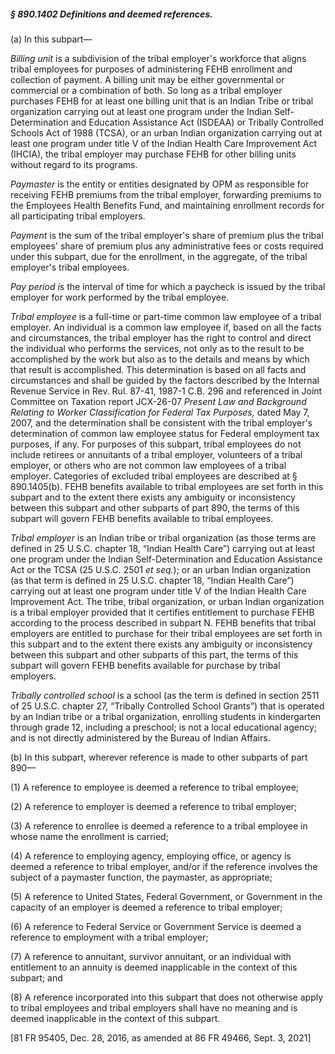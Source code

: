 ##### § 890.1402 Definitions and deemed references. #####

(a) In this subpart—

*Billing unit* is a subdivision of the tribal employer's workforce that aligns tribal employees for purposes of administering FEHB enrollment and collection of payment. A billing unit may be either governmental or commercial or a combination of both. So long as a tribal employer purchases FEHB for at least one billing unit that is an Indian Tribe or tribal organization carrying out at least one program under the Indian Self-Determination and Education Assistance Act (ISDEAA) or Tribally Controlled Schools Act of 1988 (TCSA), or an urban Indian organization carrying out at least one program under title V of the Indian Health Care Improvement Act (IHCIA), the tribal employer may purchase FEHB for other billing units without regard to its programs.

*Paymaster* is the entity or entities designated by OPM as responsible for receiving FEHB premiums from the tribal employer, forwarding premiums to the Employees Health Benefits Fund, and maintaining enrollment records for all participating tribal employers.

*Payment* is the sum of the tribal employer's share of premium plus the tribal employees' share of premium plus any administrative fees or costs required under this subpart, due for the enrollment, in the aggregate, of the tribal employer's tribal employees.

*Pay period i*s the interval of time for which a paycheck is issued by the tribal employer for work performed by the tribal employee.

*Tribal employee* is a full-time or part-time common law employee of a tribal employer. An individual is a common law employee if, based on all the facts and circumstances, the tribal employer has the right to control and direct the individual who performs the services, not only as to the result to be accomplished by the work but also as to the details and means by which that result is accomplished. This determination is based on all facts and circumstances and shall be guided by the factors described by the Internal Revenue Service in Rev. Rul. 87-41, 1987-1 C.B. 296 and referenced in Joint Committee on Taxation report JCX-26-07 *Present Law and Background Relating to Worker Classification for Federal Tax Purposes,* dated May 7, 2007, and the determination shall be consistent with the tribal employer's determination of common law employee status for Federal employment tax purposes, if any. For purposes of this subpart, tribal employees do not include retirees or annuitants of a tribal employer, volunteers of a tribal employer, or others who are not common law employees of a tribal employer. Categories of excluded tribal employees are described at § 890.1405(b). FEHB benefits available to tribal employees are set forth in this subpart and to the extent there exists any ambiguity or inconsistency between this subpart and other subparts of part 890, the terms of this subpart will govern FEHB benefits available to tribal employees.

*Tribal employer* is an Indian tribe or tribal organization (as those terms are defined in 25 U.S.C. chapter 18, “Indian Health Care”) carrying out at least one program under the Indian Self-Determination and Education Assistance Act or the TCSA (25 U.S.C. 2501 *et seq.*); or an urban Indian organization (as that term is defined in 25 U.S.C. chapter 18, “Indian Health Care”) carrying out at least one program under title V of the Indian Health Care Improvement Act. The tribe, tribal organization, or urban Indian organization is a tribal employer provided that it certifies entitlement to purchase FEHB according to the process described in subpart N. FEHB benefits that tribal employers are entitled to purchase for their tribal employees are set forth in this subpart and to the extent there exists any ambiguity or inconsistency between this subpart and other subparts of this part, the terms of this subpart will govern FEHB benefits available for purchase by tribal employers.

*Tribally controlled school* is a school (as the term is defined in section 2511 of 25 U.S.C. chapter 27, “Tribally Controlled School Grants”) that is operated by an Indian tribe or a tribal organization, enrolling students in kindergarten through grade 12, including a preschool; is not a local educational agency; and is not directly administered by the Bureau of Indian Affairs.

(b) In this subpart, wherever reference is made to other subparts of part 890—

(1) A reference to employee is deemed a reference to tribal employee;

(2) A reference to employer is deemed a reference to tribal employer;

(3) A reference to enrollee is deemed a reference to a tribal employee in whose name the enrollment is carried;

(4) A reference to employing agency, employing office, or agency is deemed a reference to tribal employer, and/or if the reference involves the subject of a paymaster function, the paymaster, as appropriate;

(5) A reference to United States, Federal Government, or Government in the capacity of an employer is deemed a reference to tribal employer;

(6) A reference to Federal Service or Government Service is deemed a reference to employment with a tribal employer;

(7) A reference to annuitant, survivor annuitant, or an individual with entitlement to an annuity is deemed inapplicable in the context of this subpart; and

(8) A reference incorporated into this subpart that does not otherwise apply to tribal employees and tribal employers shall have no meaning and is deemed inapplicable in the context of this subpart.

[81 FR 95405, Dec. 28, 2016, as amended at 86 FR 49466, Sept. 3, 2021]